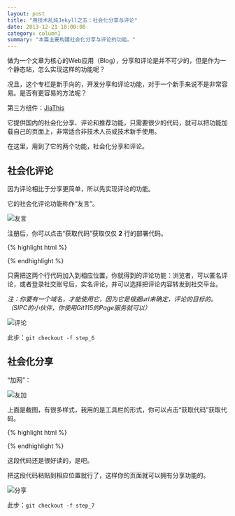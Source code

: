 ```yaml
---
layout: post
title: "用技术乱炖Jekyll之五：社会化分享与评论"
date: 2013-12-21 18:00:00
category: column1
summary: "本篇主要构建社会化分享与评论的功能。"
---
```


做为一个文章为核心的Web应用（Blog），分享和评论是并不可少的，但是作为一个静态站，怎么实现这样的功能呢？

况且，这个专栏是新手向的，开发分享和评论功能，对于一个新手来说不是非常容易。是否有更容易的方法呢？

第三方组件：[JiaThis](http://www.jiathis.com/)

它提供国内的社会化分享、评论和推荐功能，只需要很少的代码，就可以把功能加载自己的页面上，非常适合非技术人员或技术新手使用。

在这里，用到了它的两个功能，社会化分享和评论。

## 社会化评论

因为评论相比于分享更简单，所以先实现评论的功能。

它的社会化评论功能称作“友言”。

![友言](http://ww2.sinaimg.cn/large/71c50075jw1ebsg6468nfj20sf0ca40m.jpg)

注册后，你可以点击“获取代码”获取仅仅 **2** 行的部署代码。

{% highlight html %}
    <div id="uyan_frame"></div>
    <script type="text/javascript" src="http://v2.uyan.cc/code/uyan.js?uid=你的id"></script>
{% endhighlight %}

只需把这两个行代码加入到相应位置，你就得到的评论功能：浏览者，可以匿名评论，或者登录社交账号后，实名评论，并可以选择把评论内容转发到社交平台。

*注：你要有一个域名，才能使用它，因为它是根据url来确定，评论的目标的。（SIPC的小伙伴，你使用Git115的Page服务就可以）*

![评论](http://ww4.sinaimg.cn/large/71c50075jw1ebp8tmjv7qj20pd0ay0ui.jpg)

此步：`git checkout -f step_6`

## 社会化分享

“加网”：

![友加](http://ww4.sinaimg.cn/large/71c50075jw1ebsi0of2c0j20tx08mabt.jpg)

上面是截图，有很多样式，我用的是工具栏的形式，你可以点击“获取代码”获取代码。

{% highlight html %}
    <div class="jiathis_style_24x24">
        <a class="jiathis_button_tsina"></a>
        <a class="jiathis_button_weixin"></a>
        <a class="jiathis_button_qzone"></a>
        <a class="jiathis_button_renren"></a>
    </div>
    <script type="text/javascript" src="http://v3.jiathis.com/code/jia.js" charset="utf-8">
    </script>
{% endhighlight %}

这段代码还是很好读的，是吧。

把这段代码粘贴到相应位置就行了，这样你的页面就可以拥有分享功能的。

![分享](http://ww1.sinaimg.cn/large/71c50075jw1ebp9hh99t6j20lq05tq3d.jpg)

此步：`git checkout -f step_7`